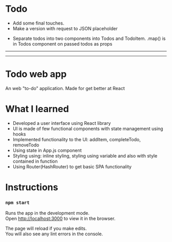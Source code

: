 # Todo

- Add some final touches.
- Make a version with request to JSON placeholder

* Separate todos into two components into Todos and TodoItem. .map() is in Todos component on passed todos as props

---

---

# Todo web app

An web "to-do" application. Made for get better at React

# What I learned

- Developed a user interface using React library
- UI is made of few functional components with state management using hooks
- Implemented functionality to the UI: addItem, completeTodo, removeTodo
- Using state in App.js component
- Styling using: inline styling, styling using variable and also with style contained in function
- Using Router(HashRouter) to get basic SPA functionality

# Instructions

### `npm start`

Runs the app in the development mode.<br>
Open [http://localhost:3000](http://localhost:3000) to view it in the browser.

The page will reload if you make edits.<br>
You will also see any lint errors in the console.

